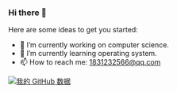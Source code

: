 ### Hi there 👋




Here are some ideas to get you started:

- 🔭 I’m currently working on computer science.
- 🌱 I’m currently learning operating system.
- 📫 How to reach me: 1831232566@qq.com


[![我的 GitHub 数据](https://github-readme-stats.vercel.app/api?username=lmve)]()
